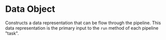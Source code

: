 # Data Object

Constructs a data representation that can be flow through the pipeline.
This data representation is the primary input to the `run` method of each pipeline "task".

